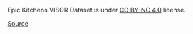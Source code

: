 Epic Kitchens VISOR Dataset is under [CC BY-NC 4.0](https://creativecommons.org/licenses/by-nc/4.0/legalcode) license.

[Source](https://epic-kitchens.github.io/VISOR/)